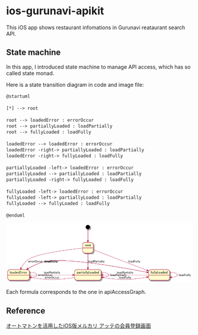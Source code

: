 # ios-gurunavi-apikit
This iOS app shows restaurant infomations in Gurunavi reataurant search API.

## State machine
In this app, I introduced state machine to manage API access, which has so called state monad.

Here is a state transition diagram in code and image file:

```uml
@startuml

[*] --> root

root --> loadedError : errorOccur
root --> partiallyLoaded : loadPartially
root --> fullyLoaded : loadFully

loadedError --> loadedError : errorOccur
loadedError -right-> partiallyLoaded : loadPartially
loadedError -right-> fullyLoaded : loadFully

partiallyLoaded -left-> loadedError : errorOccur
partiallyLoaded --> partiallyLoaded : loadPartially
partiallyLoaded -right-> fullyLoaded : loadFully

fullyLoaded -left-> loadedError : errorOccur
fullyLoaded -left-> partiallyLoaded : loadPartially
fullyLoaded --> fullyLoaded : loadFully

@enduml
```


![state transition diagram image](https://raw.githubusercontent.com/sahara-ooga/ios-gurunavi-apikit/image/image/plantuml_state%401-21.png)


Each formula corresponds to the one in apiAccessGraph.

## Reference
[オートマトンを活用したiOS版メルカリ アッテの会員登録画面](http://tech.mercari.com/entry/2017/11/17/161508)
